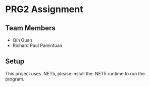 # PRG2 Assignment

## Team Members

* Qin Guan
* Richard Paul Pamintuan

## Setup

This project uses .NET5, please install the .NET5 runtime to run the program.
